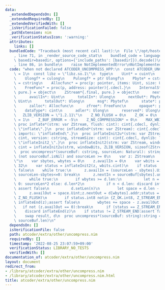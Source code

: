 ```yaml
---
data:
  _extendedDependsOn: []
  _extendedRequiredBy: []
  _extendedVerifiedWith: []
  _isVerificationFailed: false
  _pathExtension: nim
  _verificationStatusIcon: ':warning:'
  attributes:
    links: []
  bundledCode: "Traceback (most recent call last):\n  File \"/opt/hostedtoolcache/Python/3.10.8/x64/lib/python3.10/site-packages/onlinejudge_verify/documentation/build.py\"\
    , line 71, in _render_source_code_stat\n    bundled_code = language.bundle(stat.path,\
    \ basedir=basedir, options={'include_paths': [basedir]}).decode()\n  File \"/opt/hostedtoolcache/Python/3.10.8/x64/lib/python3.10/site-packages/onlinejudge_verify/languages/nim.py\"\
    , line 86, in bundle\n    raise NotImplementedError\nNotImplementedError\n"
  code: "when not declared ATCODER_UNCOMPRESS_HPP:\n  const ATCODER_UNCOMPRESS_HPP*\
    \ = 1\n  const libz = \"libz.so.1\"\n  type\n    Uint* = cuint\n    Ulong* = culong\n\
    \    Ulongf* = culong\n    Pulongf* = ptr Ulongf\n    Pbyte* = cstring\n    Pbytef*\
    \ = cstring\n    Allocfunc* = proc(p: pointer, items: Uint, size: Uint): pointer{.cdecl.}\n\
    \    FreeFunc* = proc(p, address: pointer){.cdecl.}\n    InternalState*{.final,\
    \ pure.} = object\n    ZStream*{.final, pure.} = object\n      nextIn*: Pbytef\n\
    \      availIn*: Uint\n      totalIn*: Ulong\n      nextOut*: Pbytef\n      availOut*:\
    \ Uint\n      totalOut*: Ulong\n      msg*: Pbytef\n      state*: ptr InternalState\n\
    \      zalloc*: Allocfunc\n      zfree*: FreeFunc\n      opaque*: pointer\n  \
    \    dataType*: cint\n      adler*: Ulong\n      reserved*: Ulong\n  const\n \
    \   ZLIB_VERSION = \"1.2.11\"\n    Z_NO_FLUSH = 0\n    Z_OK = 0\n    Z_STREAM_END\
    \ = 1\n    Z_BUF_ERROR = -5\n    Z_NO_COMPRESSION* = 0\n    MAX_WBITS = 15\n \
    \ proc inflate*(strm: var ZStream, flush: cint): cint{.cdecl, dynlib: libz, importc:\
    \ \"inflate\".}\n  proc inflateEnd*(strm: var ZStream): cint{.cdecl, dynlib: libz,\
    \ importc: \"inflateEnd\".}\n  proc inflateInit2u*(strm: var ZStream, windowBits:\
    \ cint, version: cstring, streamSize: cint): cint{.cdecl, dynlib: libz, importc:\
    \ \"inflateInit2_\".}\n  proc inflateInit2(strm: var ZStream, windowBits: cint):\
    \ cint = inflateInit2u(strm, windowBits, ZLIB_VERSION, sizeof(ZStream).cint)\n\
    \  proc uncompress*(sourceBuf: cstring, sourceLen: Natural): string =\n    assert\
    \ (not sourceBuf.isNil) and sourceLen >= 0\n    var z: ZStream\n    var d = \"\
    \"\n    var sbytes, wbytes = 0\n    z.availIn = 0\n    var wbits = MAX_WBITS +\
    \ 32\n    var status = inflateInit2(z, wbits.cint)\n    if status != Z_OK: assert\
    \ false\n    while true:\n      z.availIn = (sourceLen - sbytes).Uint\n      if\
    \ sourceLen-sbytes<=0: break\n      z.nextIn = sourceBuf[sbytes].unsafeaddr\n\
    \      while true:\n        if wbytes >= d.len:\n          let n = if d.len ==\
    \ 0: sourceLen*2 else: d.len*2\n          if n < d.len: discard inflateEnd(z);\
    \ assert false\n          d.setLen(n)\n        let space = d.len - wbytes\n  \
    \      z.availOut = space.Uint;z.nextOut = d[wbytes].addr;status = inflate(z,\
    \ Z_NO_FLUSH)\n        if status.int8 notin {Z_OK.int8, Z_STREAM_END.int8, Z_BUF_ERROR.int8}:discard\
    \ inflateEnd(z);assert false\n        wbytes += space - z.availOut.int\n     \
    \   if not (z.availOut == 0):break\n      if (status == Z_STREAM_END):break\n\
    \    discard inflateEnd(z)\n    if status != Z_STREAM_END:assert false\n    d.setLen(wbytes)\n\
    \    swap result, d\n  proc uncompress*(sourceBuf: string):string = uncompress(sourceBuf,\
    \ sourceBuf.len)\n"
  dependsOn: []
  isVerificationFile: false
  path: atcoder/extra/other/uncompress.nim
  requiredBy: []
  timestamp: '2022-08-25 23:07:59+09:00'
  verificationStatus: LIBRARY_NO_TESTS
  verifiedWith: []
documentation_of: atcoder/extra/other/uncompress.nim
layout: document
redirect_from:
- /library/atcoder/extra/other/uncompress.nim
- /library/atcoder/extra/other/uncompress.nim.html
title: atcoder/extra/other/uncompress.nim
---
```

